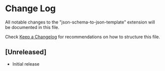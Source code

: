 # Change Log
All notable changes to the "json-schema-to-json-template" extension will be documented in this file.

Check [Keep a Changelog](http://keepachangelog.com/) for recommendations on how to structure this file.

## [Unreleased]
- Initial release